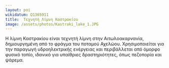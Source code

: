 ```yaml
---
layout: poi
wikidatum: Q1365911
title:  Τεχνητή Λίμνη Καστρακίου
image: /assets/photos/Kastraki_lake_1.JPG
---
```


Η λίμνη Καστρακίου είναι τεχνητή λίμνη στην Αιτωλοακαρνανία, δημιουργημένη από το φράγμα του ποταμού Αχελώου. Χρησιμοποιείται για την παραγωγή υδροηλεκτρικής ενέργειας και περιβάλλεται από όμορφο φυσικό τοπίο, ιδανικό για υπαίθριες δραστηριότητες, όπως πεζοπορία και ψάρεμα. 
